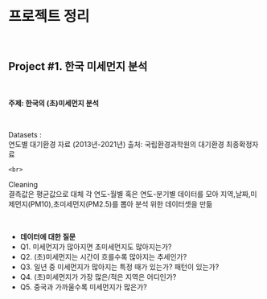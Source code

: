 # 프로젝트 정리<br>

<br>

  ## Project #1. 한국 미세먼지 분석

<br>

**주제: 한국의 (초)미세먼지 분석** 


  <br>
  
   Datasets :  <br> 연도별 대기환경 자료 (2013년-2021년)
   출처: 국립환경과학원의 대기환경 최종확정자료 
   
    <br>

  Cleaning  <br>
  결측값은 평균값으로 대체
  각 연도-월별 혹은 연도-분기별 데이터를 모아 지역,날짜,미제먼지(PM10),초미세먼지(PM2.5)를 뽑아 분석 위한 데이터셋을 만듦
  
   <br>
   
   
  + **데이터에 대한 질문**
  + Q1. 미세먼지가 많아지면 초미세먼지도 많아지는가?
  + Q2. (초)미세먼지는 시간이 흐를수록 많아지는 추세인가?
  + Q3. 일년 중 미세먼지가 많아지는 특정 때가 있는가? 패턴이 있는가?
  + Q4. (초)미세먼지가 가장 많은/적은 지역은 어디인가?
  + Q5. 중국과 가까울수록 미세먼지가 많은가?</br>


  
  



